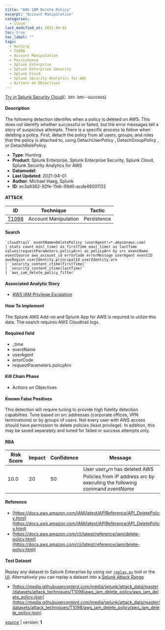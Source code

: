 ```yaml
---
title: "AWS IAM Delete Policy"
excerpt: "Account Manipulation"
categories:
  - Cloud
last_modified_at: 2021-04-01
toc: true
toc_label: ""
tags:
  - Hunting
  - T1098
  - Account Manipulation
  - Persistence
  - Splunk Enterprise
  - Splunk Enterprise Security
  - Splunk Cloud
  - Splunk Security Analytics for AWS
  - Actions on Objectives
---
```




[Try in Splunk Security Cloud](https://www.splunk.com/en_us/cyber-security.html){: .btn .btn--success}

#### Description

The following detection identifes when a policy is deleted on AWS. This does not identify whether successful or failed, but the error messages tell a story of suspicious attempts. There is a specific process to follow when deleting a policy. First, detach the policy from all users, groups, and roles that the policy is attached to, using DetachUserPolicy , DetachGroupPolicy , or DetachRolePolicy.

- **Type**: Hunting
- **Product**: Splunk Enterprise, Splunk Enterprise Security, Splunk Cloud, Splunk Security Analytics for AWS
- **Datamodel**: 
- **Last Updated**: 2021-04-01
- **Author**: Michael Haag, Splunk
- **ID**: ec3a9362-92fe-11eb-99d0-acde48001122


#### ATT&CK

| ID          | Technique   | Tactic         |
| ----------- | ----------- | -------------- |
| [T1098](https://attack.mitre.org/techniques/T1098/) | Account Manipulation | Persistence |



#### Search

```
`cloudtrail` eventName=DeletePolicy (userAgent!=*.amazonaws.com) 
| stats count min(_time) as firstTime max(_time) as lastTime values(requestParameters.policyArn) as policyArn by src eventName eventSource aws_account_id errorCode errorMessage userAgent eventID awsRegion userIdentity.principalId userIdentity.arn 
| `security_content_ctime(firstTime)` 
| `security_content_ctime(lastTime)` 
| `aws_iam_delete_policy_filter`
```

#### Associated Analytic Story
* [AWS IAM Privilege Escalation](/stories/aws_iam_privilege_escalation)


#### How To Implement
The Splunk AWS Add-on and Splunk App for AWS is required to utilize this data. The search requires AWS Cloudtrail logs.

#### Required field
* _time
* eventName
* userAgent
* errorCode
* requestParameters.policyArn


#### Kill Chain Phase
* Actions on Objectives


#### Known False Positives
This detection will require tuning to provide high fidelity detection capabilties. Tune based on src addresses (corporate offices, VPN terminations) or by groups of users. Not every user with AWS access should have permission to delete policies (least privilege). In addition, this may be saved seperately and tuned for failed or success attempts only.



#### RBA

| Risk Score  | Impact      | Confidence   | Message      |
| ----------- | ----------- |--------------|--------------|
| 10.0 | 20 | 50 | User $user_arn$ has deleted AWS Policies from IP address $src$ by executing the following command $eventName$ |



#### Reference

* [https://docs.aws.amazon.com/IAM/latest/APIReference/API_DeletePolicy.html](https://docs.aws.amazon.com/IAM/latest/APIReference/API_DeletePolicy.html)
* [https://docs.aws.amazon.com/cli/latest/reference/iam/delete-policy.html](https://docs.aws.amazon.com/cli/latest/reference/iam/delete-policy.html)



#### Test Dataset
Replay any dataset to Splunk Enterprise by using our [`replay.py`](https://github.com/splunk/attack_data#using-replaypy) tool or the [UI](https://github.com/splunk/attack_data#using-ui).
Alternatively you can replay a dataset into a [Splunk Attack Range](https://github.com/splunk/attack_range#replay-dumps-into-attack-range-splunk-server)

* [https://media.githubusercontent.com/media/splunk/attack_data/master/datasets/attack_techniques/T1098/aws_iam_delete_policy/aws_iam_delete_policy.json](https://media.githubusercontent.com/media/splunk/attack_data/master/datasets/attack_techniques/T1098/aws_iam_delete_policy/aws_iam_delete_policy.json)



[*source*](https://github.com/splunk/security_content/tree/develop/detections/cloud/aws_iam_delete_policy.yml) \| *version*: **1**